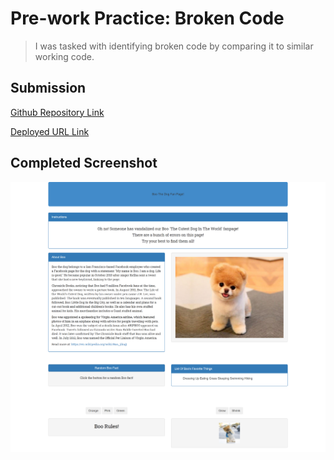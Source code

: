 # Pre-work Practice: Broken Code

>I was tasked with identifying broken code by comparing it to similar working code.

## Submission

[Github Repository Link](https://github.com/Seifenan/practice-brokencode) 

[Deployed URL Link](https://seifenan.github.io/practice-brokencode/) 

## Completed Screenshot

<img src="assets\images\Screenshot.png">